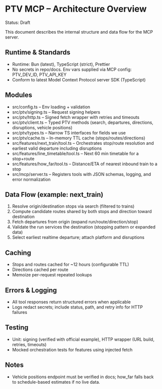 # PTV MCP – Architecture Overview

Status: Draft

This document describes the internal structure and data flow for the MCP server.

## Runtime & Standards
- Runtime: Bun (latest), TypeScript (strict), Prettier
- No secrets in repo/docs. Env vars supplied via MCP config: PTV_DEV_ID, PTV_API_KEY
- Conform to latest Model Context Protocol server SDK (TypeScript)

## Modules
- src/config.ts – Env loading + validation
- src/ptv/signing.ts – Request signing helpers
- src/ptv/http.ts – Signed fetch wrapper with retries and timeouts
- src/ptv/client.ts – Typed PTV methods (search, departures, directions, disruptions, vehicle positions)
- src/ptv/types.ts – Narrow TS interfaces for fields we use
- src/ptv/cache.ts – In-memory TTL cache (stops/routes/directions)
- src/features/next_train/tool.ts – Orchestrates stop/route resolution and earliest valid departure including disruptions
- src/features/line_timetable/tool.ts – Next 60 min timetable for a stop+route
- src/features/how_far/tool.ts – Distance/ETA of nearest inbound train to a stop
- src/mcp/server.ts – Registers tools with JSON schemas, logging, and error normalization

## Data Flow (example: next_train)
1) Resolve origin/destination stops via search (filtered to trains)
2) Compute candidate routes shared by both stops and direction toward destination
3) Fetch departures from origin (expand run/route/direction/stop)
4) Validate the run services the destination (stopping pattern or expanded data)
5) Select earliest realtime departure; attach platform and disruptions

## Caching
- Stops and routes cached for ~12 hours (configurable TTL)
- Directions cached per route
- Memoize per-request repeated lookups

## Errors & Logging
- All tool responses return structured errors when applicable
- Logs redact secrets; include status, path, and retry info for HTTP failures

## Testing
- Unit: signing (verified with official example), HTTP wrapper (URL build, retries, timeouts)
- Mocked orchestration tests for features using injected fetch

## Notes
- Vehicle positions endpoint must be verified in docs; how_far falls back to schedule-based estimates if no live data.

